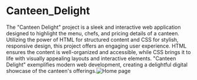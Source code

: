 # Canteen_Delight
The "Canteen Delight" project is a sleek and interactive web application designed to highlight the menu, chefs, and pricing details of a canteen. Utilizing the power of HTML for structured content and CSS for stylish, responsive design, this project offers an engaging user experience. HTML ensures the content is well-organized and accessible, while CSS brings it to life with visually appealing layouts and interactive elements. "Canteen Delight" exemplifies modern web development, creating a delightful digital showcase of the canteen's offerings.![Home page ](https://github.com/MarreddyAnusha/Canteen_Delight/assets/127079927/ca459ba7-7d57-45e3-a6a4-a26ed5e2818b)
